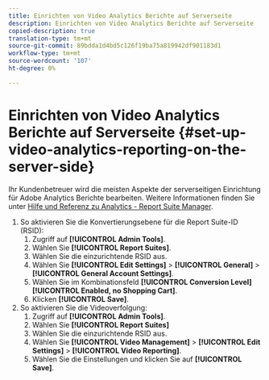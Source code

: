 ```yaml
---
title: Einrichten von Video Analytics Berichte auf Serverseite
description: Einrichten von Video Analytics Berichte auf Serverseite
copied-description: true
translation-type: tm+mt
source-git-commit: 89bdda1d4bd5c126f19ba75a819942df901183d1
workflow-type: tm+mt
source-wordcount: '107'
ht-degree: 0%

---
```



# Einrichten von Video Analytics Berichte auf Serverseite {#set-up-video-analytics-reporting-on-the-server-side}

Ihr Kundenbetreuer wird die meisten Aspekte der serverseitigen Einrichtung für Adobe Analytics Berichte bearbeiten. Weitere Informationen finden Sie unter [Hilfe und Referenz zu Analytics - Report Suite Manager](https://microsite.omniture.com/t2/help/en_US/reference/#Report_Suite_Manager).
1. So aktivieren Sie die Konvertierungsebene für die Report Suite-ID (RSID):
   1. Zugriff auf **[!UICONTROL Admin Tools]**.
   1. Wählen Sie **[!UICONTROL Report Suites]**.
   1. Wählen Sie die einzurichtende RSID aus.
   1. Wählen Sie **[!UICONTROL Edit Settings]** > **[!UICONTROL General]** > **[!UICONTROL General Account Settings]**.
   1. Wählen Sie im Kombinationsfeld **[!UICONTROL Conversion Level]** **[!UICONTROL Enabled, no Shopping Cart]**.
   1. Klicken **[!UICONTROL Save]**.
1. So aktivieren Sie die Videoverfolgung:
   1. Zugriff auf **[!UICONTROL Admin Tools]**.
   1. Wählen Sie **[!UICONTROL Report Suites]**
   1. Wählen Sie die einzurichtende RSID aus.
   1. Wählen Sie **[!UICONTROL Video Management]** > **[!UICONTROL Edit Settings]** > **[!UICONTROL Video Reporting]**.
   1. Wählen Sie die Einstellungen und klicken Sie auf **[!UICONTROL Save]**.